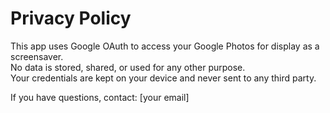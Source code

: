 # Privacy Policy

This app uses Google OAuth to access your Google Photos for display as a screensaver.  
No data is stored, shared, or used for any other purpose.  
Your credentials are kept on your device and never sent to any third party.

If you have questions, contact: [your email]
